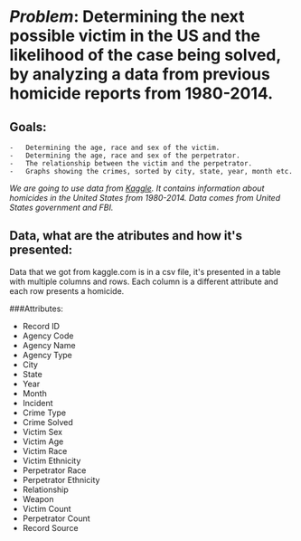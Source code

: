 # *Problem*: Determining the next possible victim in the US and the likelihood of the case being solved, by analyzing a data from previous homicide reports from 1980-2014.
## Goals: 
	-	Determining the age, race and sex of the victim.
	-	Determining the age, race and sex of the perpetrator.
	-	The relationship between the victim and the perpetrator.
	-	Graphs showing the crimes, sorted by city, state, year, month etc.

*We are going to use data from [Kaggle](https://www.kaggle.com/murderaccountability/homicide-reports). It contains information about homicides in the United States from 1980-2014. Data comes from United States government and FBI.*

## Data, what are the atributes and how it's presented:
Data that we got from kaggle.com is in a csv file, it's presented in a table with multiple columns and rows.
Each column is a different attribute and each row presents a homicide.

###Attributes:
	
* Record ID
* Agency Code
* Agency Name 
* Agency Type 
* City 
* State 
* Year 
* Month 
* Incident 
* Crime Type 
* Crime Solved 
* Victim Sex 
* Victim Age 
* Victim Race 
* Victim Ethnicity
* Perpetrator Race 
* Perpetrator Ethnicity 
* Relationship 
* Weapon 
* Victim Count
* Perpetrator Count
* Record Source 
	
